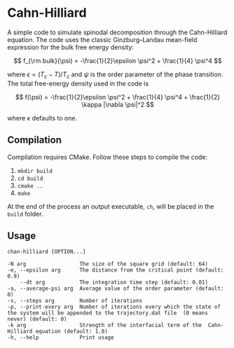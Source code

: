 # Cahn-Hilliard

A simple code to simulate spinodal decomposition through the Cahn-Hilliard equation. The code uses the classic Ginzburg–Landau mean-field expression for the bulk free energy density:

$$
f_{\rm bulk}(\psi) = -\frac{1}{2}\epsilon \psi^2 + \frac{1}{4} \psi^4
$$

where $\epsilon = (T_c - T) / T_c$ and $\psi$ is the order parameter of the phase transition. The total free-energy density used in the code is

$$
f(\psi) = -\frac{1}{2}\epsilon \psi^2 + \frac{1}{4} \psi^4 + \frac{1}{2} \kappa |\nabla \psi|^2
$$

where $\kappa$ defaults to one.

## Compilation

Compilation requires CMake. Follow these steps to compile the code:

1. `mkdir build`
2. `cd build`
3. `cmake ..`
4. `make`

At the end of the process an output executable, `ch`, will be placed in the `build` folder.

## Usage

```
chan-hilliard [OPTION...]

-N arg                 The size of the square grid (default: 64)
-e, --epsilon arg      The distance from the critical point (default: 0.9)
    --dt arg           The integration time step (default: 0.01)
-a, --average-psi arg  Average value of the order parameter (default: 0)
-s, --steps arg        Number of iterations
-p, --print-every arg  Number of iterations every which the state of the system will be appended to the trajectory.dat file  (0 means never) (default: 0)
-k arg                 Strength of the interfacial term of the  Cahn-Hilliard equation (default: 1.0)
-h, --help             Print usage
```
